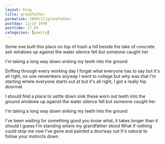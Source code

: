 ```yaml
---
layout: blog
title: grandfather
permalink: 1999/12/grandfather
postday: 12/14 1999
posttime: 17_03
categories: [poetry]
---
```


Some one built this place on top of trash
a hill beside the lake of concrete ash
windows up against the water
silence fell but someone caught her

I'm taking a long way down
sinking my teeth into the ground

Drifting through every working day
I forget what everyone has to say
but it's all right, no one remembers anyway
I went to college but why was that
I'm starting where everyone starts out at
but it's all right, I got a really hip doormat

I should find a place to settle down
sink these worn out teeth into the ground
windows up against the water
silence fell but someone caught her 

I'm taking a long way down
sinking my teeth into the ground

I've been waiting for something good
you know what, it takes longer than it should
I guess I'm standing where my grandfather stood
What if nothing could stop me now
I've gone and painted a doorway out
It's natural to follow your instincts down
